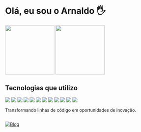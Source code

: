 <h1>Olá, eu sou o Arnaldo 🖐️</h1>



<div style = "display: inline-block">
  <Img height="160em" src="https://github-readme-stats.vercel.app/api?username=ArnaldoLima12&show_icons=true&theme=dracula&include_all_commits=true&count_private=true">
  <img height="160em" src="https://github-readme-stats.vercel.app/api/top-langs/?username=ArnaldoLima12&layout=compact&theme=dracula&hide=css">
</div>





<h2>Tecnologias que utilizo</h2>

<div style="display: inline-block">

  <Img src="https://img.shields.io/badge/JavaScript-F7DF1E?style=for-the-badge&logo=javascript&logoColor=black">
  <Img src="https://img.shields.io/badge/Next-black?style=for-the-badge&logo=next.js&logoColor=white">
  <Img src="https://img.shields.io/badge/express.js-%23404d59.svg?style=for-the-badge&logo=express&logoColor=%2361DAFB">
  <Img src="https://img.shields.io/badge/node.js-6DA55F?style=for-the-badge&logo=node.js&logoColor=white">

  <Img src="https://img.shields.io/badge/MySQL-005C84?style=for-the-badge&logo=mysql&logoColor=white">
  <Img src="https://img.shields.io/badge/firebase-a08021?style=for-the-badge&logo=firebase&logoColor=ffcd34">
  <Img src="https://img.shields.io/badge/MongoDB-%234ea94b.svg?style=for-the-badge&logo=mongodb&logoColor=white">
 

  
  <Img src="https://img.shields.io/badge/react-%2320232a.svg?style=for-the-badge&logo=react&logoColor=%2361DAFB">
  <Img src="https://img.shields.io/badge/Bootstrap-563D7C?style=for-the-badge&logo=bootstrap&logoColor=white">
  <Img src="https://img.shields.io/badge/tailwindcss-%2338B2AC.svg?style=for-the-badge&logo=tailwind-css&logoColor=white">
  <Img src="https://img.shields.io/badge/HTML5-E34F26?style=for-the-badge&logo=html5&logoColor=white">
  <Img src="https://img.shields.io/badge/CSS3-1572B6?style=for-the-badge&logo=css3&logoColor=white">
  

</div>
<br>

<P>Transformando linhas de código em oportunidades de inovação.</p>

##
[![Blog](https://img.shields.io/badge/LinkedIn-0077B5?style=for-the-badge&logo=linkedin&logoColor=white)](Https://www.linkedin.com/in/arnaldo-lima-23b325241)

